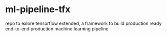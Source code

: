 # ml-pipeline-tfx
repo to exlore tensorflow extended, a framework to build production ready end-to-end production machine learning pipeline
